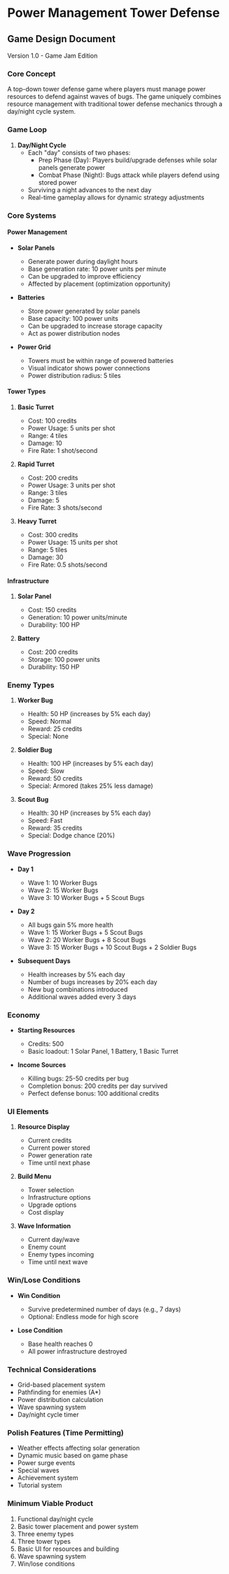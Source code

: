 # Power Management Tower Defense
## Game Design Document
Version 1.0 - Game Jam Edition

### Core Concept
A top-down tower defense game where players must manage power resources to defend against waves of bugs. The game uniquely combines resource management with traditional tower defense mechanics through a day/night cycle system.

### Game Loop
1. **Day/Night Cycle**
   - Each "day" consists of two phases:
     - Prep Phase (Day): Players build/upgrade defenses while solar panels generate power
     - Combat Phase (Night): Bugs attack while players defend using stored power
   - Surviving a night advances to the next day
   - Real-time gameplay allows for dynamic strategy adjustments

### Core Systems

#### Power Management
- **Solar Panels**
  - Generate power during daylight hours
  - Base generation rate: 10 power units per minute
  - Can be upgraded to improve efficiency
  - Affected by placement (optimization opportunity)

- **Batteries**
  - Store power generated by solar panels
  - Base capacity: 100 power units
  - Can be upgraded to increase storage capacity
  - Act as power distribution nodes

- **Power Grid**
  - Towers must be within range of powered batteries
  - Visual indicator shows power connections
  - Power distribution radius: 5 tiles

#### Tower Types
1. **Basic Turret**
   - Cost: 100 credits
   - Power Usage: 5 units per shot
   - Range: 4 tiles
   - Damage: 10
   - Fire Rate: 1 shot/second

2. **Rapid Turret**
   - Cost: 200 credits
   - Power Usage: 3 units per shot
   - Range: 3 tiles
   - Damage: 5
   - Fire Rate: 3 shots/second

3. **Heavy Turret**
   - Cost: 300 credits
   - Power Usage: 15 units per shot
   - Range: 5 tiles
   - Damage: 30
   - Fire Rate: 0.5 shots/second

#### Infrastructure
1. **Solar Panel**
   - Cost: 150 credits
   - Generation: 10 power units/minute
   - Durability: 100 HP

2. **Battery**
   - Cost: 200 credits
   - Storage: 100 power units
   - Durability: 150 HP

### Enemy Types

1. **Worker Bug**
   - Health: 50 HP (increases by 5% each day)
   - Speed: Normal
   - Reward: 25 credits
   - Special: None

2. **Soldier Bug**
   - Health: 100 HP (increases by 5% each day)
   - Speed: Slow
   - Reward: 50 credits
   - Special: Armored (takes 25% less damage)

3. **Scout Bug**
   - Health: 30 HP (increases by 5% each day)
   - Speed: Fast
   - Reward: 35 credits
   - Special: Dodge chance (20%)

### Wave Progression
- **Day 1**
  - Wave 1: 10 Worker Bugs
  - Wave 2: 15 Worker Bugs
  - Wave 3: 10 Worker Bugs + 5 Scout Bugs

- **Day 2**
  - All bugs gain 5% more health
  - Wave 1: 15 Worker Bugs + 5 Scout Bugs
  - Wave 2: 20 Worker Bugs + 8 Scout Bugs
  - Wave 3: 15 Worker Bugs + 10 Scout Bugs + 2 Soldier Bugs

- **Subsequent Days**
  - Health increases by 5% each day
  - Number of bugs increases by 20% each day
  - New bug combinations introduced
  - Additional waves added every 3 days

### Economy
- **Starting Resources**
  - Credits: 500
  - Basic loadout: 1 Solar Panel, 1 Battery, 1 Basic Turret

- **Income Sources**
  - Killing bugs: 25-50 credits per bug
  - Completion bonus: 200 credits per day survived
  - Perfect defense bonus: 100 additional credits

### UI Elements
1. **Resource Display**
   - Current credits
   - Current power stored
   - Power generation rate
   - Time until next phase

2. **Build Menu**
   - Tower selection
   - Infrastructure options
   - Upgrade options
   - Cost display

3. **Wave Information**
   - Current day/wave
   - Enemy count
   - Enemy types incoming
   - Time until next wave

### Win/Lose Conditions
- **Win Condition**
  - Survive predetermined number of days (e.g., 7 days)
  - Optional: Endless mode for high score

- **Lose Condition**
  - Base health reaches 0
  - All power infrastructure destroyed

### Technical Considerations
- Grid-based placement system
- Pathfinding for enemies (A*)
- Power distribution calculation
- Wave spawning system
- Day/night cycle timer

### Polish Features (Time Permitting)
- Weather effects affecting solar generation
- Dynamic music based on game phase
- Power surge events
- Special waves
- Achievement system
- Tutorial system

### Minimum Viable Product
1. Functional day/night cycle
2. Basic tower placement and power system
3. Three enemy types
4. Three tower types
5. Basic UI for resources and building
6. Wave spawning system
7. Win/lose conditions
